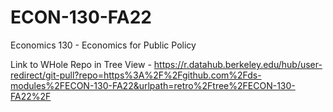# ECON-130-FA22
Economics 130 - Economics for Public Policy

Link to WHole Repo in Tree View - https://r.datahub.berkeley.edu/hub/user-redirect/git-pull?repo=https%3A%2F%2Fgithub.com%2Fds-modules%2FECON-130-FA22&urlpath=retro%2Ftree%2FECON-130-FA22%2F
